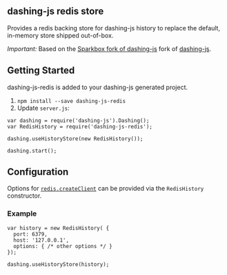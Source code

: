## dashing-js redis store

Provides a redis backing store for dashing-js history to replace the default,
in-memory store shipped out-of-box.

_Important:_ Based on the [Sparkbox fork of dashing-js](https://github.com/sparkbox/dashing-js)
fork of [dashing-js](https://github.com/fabiocaseri/dashing-js).

## Getting Started

dashing-js-redis is added to your dashing-js generated project.

1. `npm install --save dashing-js-redis`
2. Update `server.js`:

```
var dashing = require('dashing-js').Dashing();
var RedisHistory = require('dashing-js-redis');

dashing.useHistoryStore(new RedisHistory());

dashing.start();
```

## Configuration

Options for
[`redis.createClient`](https://www.npmjs.com/package/redis#rediscreateclient) can be provided via the `RedisHistory`
constructor.

### Example
```
var history = new RedisHistory( {
  port: 6379,
  host: '127.0.0.1',
  options: { /* other options */ }
});

dashing.useHistoryStore(history);
```
